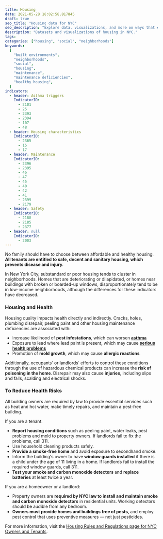 ```yaml
---
title: Housing
date: 2021-05-28 18:02:58.817845
draft: true
seo_title: "Housing data for NYC"
seo_description: "Explore data, visualizations, and more on ways that environments shape health in New York City's neighborhoods."
description: "Datasets and visualizations of housing in NYC."
tags:
categories: ["housing", "social", "neighborhoods"]
keywords:
  [
    "built environments",
    "neighborhoods",
    "social",
    "housing",
    "maintenance",
    "maintenance deficiencies",
    "healthy housing",
  ]
indicators:
  - header: Asthma triggers
    IndicatorID:
      - 2101
      - 25
      - 2393
      - 2394
      - 107
      - 48
  - header: Housing characteristics
    IndicatorID:
      - 2365
      - 15
      - 17
  - header: Maintenance
    IndicatorID:
      - 2396
      - 2395
      - 46
      - 47
      - 45
      - 40
      - 42
      - 41
      - 2399
      - 2179
  - header: Safety
    IndicatorID:
      - 2188
      - 2185
      - 2377
  - header: null
    IndicatorID:
      - 2003
---
```


No family should have to choose between affordable and healthy housing. **All tenants are entitled to safe, decent and sanitary housing, which prevents disease and injury.**

In New York City, substandard or poor housing tends to cluster in neighborhoods. Homes that are deteriorating or dilapidated, or homes near buildings with broken or boarded-up windows, disproportionately tend to be in low-income neighborhoods, although the differences for these indicators have decreased.

### Housing and Health

Housing quality impacts health directly and indirectly. Cracks, holes, plumbing disrepair, peeling paint and other housing maintenance deficiencies are associated with:

- Increase likelihood of **pest infestations**, which can worsen **[asthma](http://www1.nyc.gov/site/doh/health/health-topics/asthma.page "Asthma")**
- Exposure to lead where lead paint is present, which may cause **[serious health problems](http://www1.nyc.gov/site/doh/health/health-topics/lead-poisoning-prevention.page "lead poisoning ")**
- Promotion of **mold growth**, which may cause **allergic reactions**

Additionally, occupants' or landlords' efforts to control these conditions through the use of hazardous chemical products can increase the **risk of poisoning in the home**. Disrepair may also cause **injuries**, including slips and falls, scalding and electrical shocks.

### To Reduce Health Risks

All building owners are required by law to provide essential services such as heat and hot water, make timely repairs, and maintain a pest-free building.

If you are a tenant:

- **Report housing conditions** such as peeling paint, water leaks, pest problems and mold to property owners. If landlords fail to fix the problems, call 311.
- Use household cleaning products safely.
- **Provide a smoke-free home** and avoid exposure to secondhand smoke.
- Inform the building's owner to have **window guards installed** if there is a child under the age of 11 living in a home. If landlords fail to install the required window guards, call 311.
- **Test your smoke and carbon monoxide detectors** and **replace batteries** at least twice a year.

If you are a homeowner or a landlord:

- Property owners are **required by NYC law to install and maintain smoke and carbon monoxide detectors** in residential units. Working detectors should be audible from any bedroom.
- **Owners must provide homes and buildings free of pests**, and employ pest control that uses preventive measures — not just pesticides.

For more information, visit the [Housing Rules and Regulations page for NYC Owners and Tenants](http://www1.nyc.gov/nyc-resources/service/4706/housing-rules-and-regulations-for-nyc-owners-and-tenants "Housing rules and regulations").
